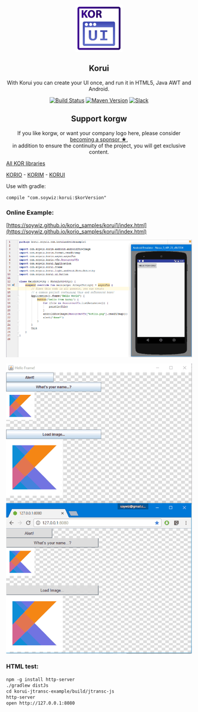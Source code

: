 <p align="center">
    <img alt="Korio" src="https://raw.githubusercontent.com/korlibs/korlibs-logos/master/128/korui.png" />
</p>

<h2 align="center">Korui</h2>

<p align="center">
    With Korui you can create your UI once, and run it in HTML5, Java AWT and Android.
</p>

<!-- BADGES -->
<p align="center">
	<a href="https://travis-ci.org/korlibs/korgw"><img alt="Build Status" src="https://travis-ci.org/korlibs/korgw.svg?branch=master" /></a>
	<a href="http://search.maven.org/#search%7Cga%7C1%7Ca%3A%22korgw%22"><img alt="Maven Version" src="https://img.shields.io/github/tag/korlibs/korgw.svg?style=flat&label=maven" /></a>
	<a href="https://slack.soywiz.com/"><img alt="Slack" src="https://img.shields.io/badge/chat-on%20slack-green?style=flat&logo=slack" /></a>
</p>
<!-- /BADGES -->

<!-- SUPPORT -->
<h2 align="center">Support korgw</h2>
<p align="center">
If you like korgw, or want your company logo here, please consider <a href="https://github.com/sponsors/soywiz">becoming a sponsor ★</a>,<br />
in addition to ensure the continuity of the project, you will get exclusive content.
</p>
<!-- /SUPPORT -->

[All KOR libraries](https://github.com/soywiz/kor)

[KORIO](http://github.com/soywiz/korio) - [KORIM](http://github.com/soywiz/korim) - [KORUI](http://github.com/soywiz/korui)

Use with gradle:

```
compile "com.soywiz:korui:$korVersion"
```

### Online Example:

[https://soywiz.github.io/korio_samples/korui1/index.html](https://soywiz.github.io/korio_samples/korui1/index.html)

![](docs/android.png)

![](docs/korui.png)


### HTML test:

```
npm -g install http-server
./gradlew distJs
cd korui-jtransc-example/build/jtransc-js
http-server
open http://127.0.0.1:8080
```
